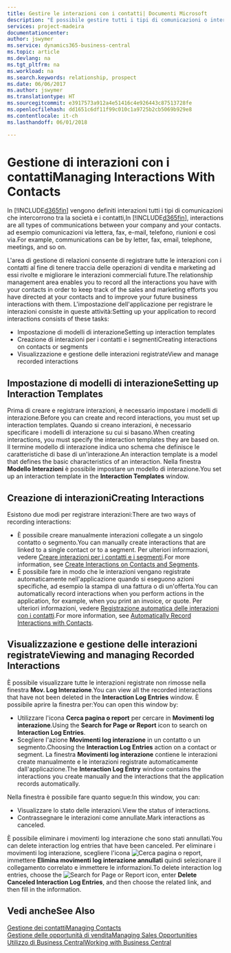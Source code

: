 ```yaml
---
title: Gestire le interazioni con i contatti| Documenti Microsoft
description: "È possibile gestire tutti i tipi di comunicazioni o interazioni che intercorrono tra la società e i contatti, ad esempio comunicazioni via lettera, fax, e-mail, telefono, riunioni e così via."
services: project-madeira
documentationcenter: 
author: jswymer
ms.service: dynamics365-business-central
ms.topic: article
ms.devlang: na
ms.tgt_pltfrm: na
ms.workload: na
ms.search.keywords: relationship, prospect
ms.date: 06/06/2017
ms.author: jswymer
ms.translationtype: HT
ms.sourcegitcommit: e3917573a912a4e51416c4e926443c87513728fe
ms.openlocfilehash: dd1651c6df11f99c010c1a9725b2cb5069b929e8
ms.contentlocale: it-ch
ms.lasthandoff: 06/01/2018

---
```

# <a name="managing-interactions-with-contacts"></a><span data-ttu-id="40ec5-103">Gestione di interazioni con i contatti</span><span class="sxs-lookup"><span data-stu-id="40ec5-103">Managing Interactions With Contacts</span></span>
<span data-ttu-id="40ec5-104">In [!INCLUDE[d365fin](includes/d365fin_md.md)] vengono definiti interazioni tutti i tipi di comunicazioni che intercorrono tra la società e i contatti,</span><span class="sxs-lookup"><span data-stu-id="40ec5-104">In [!INCLUDE[d365fin](includes/d365fin_md.md)], interactions are all types of communications between your company and your contacts.</span></span> <span data-ttu-id="40ec5-105">ad esempio comunicazioni via lettera, fax, e-mail, telefono, riunioni e così via.</span><span class="sxs-lookup"><span data-stu-id="40ec5-105">For example, communications can be by letter, fax, email, telephone, meetings, and so on.</span></span>

<span data-ttu-id="40ec5-106">L'area di gestione di relazioni consente di registrare tutte le interazioni con i contatti al fine di tenere traccia delle operazioni di vendita e marketing ad essi rivolte e migliorare le interazioni commerciali future.</span><span class="sxs-lookup"><span data-stu-id="40ec5-106">The relationship management area enables you to record all the interactions you have with your contacts in order to keep track of the sales and marketing efforts you have directed at your contacts and to improve your future business interactions with them.</span></span> <span data-ttu-id="40ec5-107">L'impostazione dell'applicazione per registrare le interazioni consiste in queste attività:</span><span class="sxs-lookup"><span data-stu-id="40ec5-107">Setting up your application to record interactions consists of these tasks:</span></span>

* <span data-ttu-id="40ec5-108">Impostazione di modelli di interazione</span><span class="sxs-lookup"><span data-stu-id="40ec5-108">Setting up interaction templates</span></span>  
* <span data-ttu-id="40ec5-109">Creazione di interazioni per i contatti e i segmenti</span><span class="sxs-lookup"><span data-stu-id="40ec5-109">Creating interactions on contacts or segments</span></span>  
* <span data-ttu-id="40ec5-110">Visualizzazione e gestione delle interazioni registrate</span><span class="sxs-lookup"><span data-stu-id="40ec5-110">View and manage recorded interactions</span></span>  

##  <a name="setting-up-interaction-templates"></a><span data-ttu-id="40ec5-111">Impostazione di modelli di interazione</span><span class="sxs-lookup"><span data-stu-id="40ec5-111">Setting up Interaction Templates</span></span>
<span data-ttu-id="40ec5-112">Prima di creare e registrare interazioni, è necessario impostare i modelli di interazione.</span><span class="sxs-lookup"><span data-stu-id="40ec5-112">Before you can create and record interactions, you must set up interaction templates.</span></span> <span data-ttu-id="40ec5-113">Quando si creano interazioni, è necessario specificare i modelli di interazione su cui si basano.</span><span class="sxs-lookup"><span data-stu-id="40ec5-113">When creating interactions, you must specify the interaction templates they are based on.</span></span> <span data-ttu-id="40ec5-114">Il termine modello di interazione indica uno schema che definisce le caratteristiche di base di un'interazione.</span><span class="sxs-lookup"><span data-stu-id="40ec5-114">An interaction template is a model that defines the basic characteristics of an interaction.</span></span>
<span data-ttu-id="40ec5-115">Nella finestra **Modello Interazioni** è possibile impostare un modello di interazione.</span><span class="sxs-lookup"><span data-stu-id="40ec5-115">You set up an interaction template in the **Interaction Templates** window.</span></span>  

## <a name="creating-interactions"></a><span data-ttu-id="40ec5-116">Creazione di interazioni</span><span class="sxs-lookup"><span data-stu-id="40ec5-116">Creating Interactions</span></span>
<span data-ttu-id="40ec5-117">Esistono due modi per registrare interazioni:</span><span class="sxs-lookup"><span data-stu-id="40ec5-117">There are two ways of recording interactions:</span></span>

* <span data-ttu-id="40ec5-118">È possibile creare manualmente interazioni collegate a un singolo contatto o segmento.</span><span class="sxs-lookup"><span data-stu-id="40ec5-118">You can manually create interactions that are linked to a single contact or to a segment.</span></span> <span data-ttu-id="40ec5-119">Per ulteriori informazioni, vedere [Creare interazioni per i contatti e i segmenti](marketing-how-create-interactions.md).</span><span class="sxs-lookup"><span data-stu-id="40ec5-119">For more information, see [Create Interactions on Contacts and Segments](marketing-how-create-interactions.md).</span></span>  
* <span data-ttu-id="40ec5-120">È possibile fare in modo che le interazioni vengano registrate automaticamente nell'applicazione quando si eseguono azioni specifiche, ad esempio la stampa di una fattura o di un'offerta.</span><span class="sxs-lookup"><span data-stu-id="40ec5-120">You can automatically record interactions when you perform actions in the application, for example, when you print an invoice, or quote.</span></span> <span data-ttu-id="40ec5-121">Per ulteriori informazioni, vedere [Registrazione automatica delle interazioni con i contatti](marketing-auto-record-interactions.md).</span><span class="sxs-lookup"><span data-stu-id="40ec5-121">For more information, see [Automatically Record Interactions with Contacts](marketing-auto-record-interactions.md).</span></span>

## <a name="viewing-and-managing-recorded-interactions"></a><span data-ttu-id="40ec5-122">Visualizzazione e gestione delle interazioni registrate</span><span class="sxs-lookup"><span data-stu-id="40ec5-122">Viewing and managing Recorded Interactions</span></span>
<span data-ttu-id="40ec5-123">È possibile visualizzare tutte le interazioni registrate non rimosse nella finestra **Mov. Log Interazione**.</span><span class="sxs-lookup"><span data-stu-id="40ec5-123">You can view all the recorded interactions that have not been deleted in the **Interaction Log Entries** window.</span></span> <span data-ttu-id="40ec5-124">È possibile aprire la finestra per:</span><span class="sxs-lookup"><span data-stu-id="40ec5-124">You can open this window by:</span></span>

* <span data-ttu-id="40ec5-125">Utilizzare l'icona **Cerca pagina o report** per cercare in **Movimenti log interazione**.</span><span class="sxs-lookup"><span data-stu-id="40ec5-125">Using the **Search for Page or Report** icon to search on **Interaction Log Entries**.</span></span>
* <span data-ttu-id="40ec5-126">Scegliere l'azione **Movimenti log interazione** in un contatto o un segmento.</span><span class="sxs-lookup"><span data-stu-id="40ec5-126">Choosing the **Interaction Log Entries** action on a contact or segment.</span></span>
  <span data-ttu-id="40ec5-127">La finestra **Movimenti log interazione** contiene le interazioni create manualmente e le interazioni registrate automaticamente dall'applicazione.</span><span class="sxs-lookup"><span data-stu-id="40ec5-127">The **Interaction Log Entry** window contains the interactions you create manually and the interactions that the application records automatically.</span></span>

<span data-ttu-id="40ec5-128">Nella finestra è possibile fare quanto segue:</span><span class="sxs-lookup"><span data-stu-id="40ec5-128">In this window, you can:</span></span>

* <span data-ttu-id="40ec5-129">Visualizzare lo stato delle interazioni.</span><span class="sxs-lookup"><span data-stu-id="40ec5-129">View the status of interactions.</span></span>
* <span data-ttu-id="40ec5-130">Contrassegnare le interazioni come annullate.</span><span class="sxs-lookup"><span data-stu-id="40ec5-130">Mark interactions as canceled.</span></span>

<span data-ttu-id="40ec5-131">È possibile eliminare i movimenti log interazione che sono stati annullati.</span><span class="sxs-lookup"><span data-stu-id="40ec5-131">You can delete interaction log entries that have been canceled.</span></span> <span data-ttu-id="40ec5-132">Per eliminare i movimenti log interazione, scegliere l'icona ![Cerca pagina o report](media/ui-search/search_small.png "icona Cerca pagina o report"), immettere **Elimina movimenti log interazione annullati** quindi selezionare il collegamento correlato e immettere le informazioni.</span><span class="sxs-lookup"><span data-stu-id="40ec5-132">To delete interaction log entries, choose the ![Search for Page or Report](media/ui-search/search_small.png "Search for Page or Report icon") icon, enter **Delete Canceled Interaction Log Entries**, and then choose the related link, and then fill in the information.</span></span>

## <a name="see-also"></a><span data-ttu-id="40ec5-133">Vedi anche</span><span class="sxs-lookup"><span data-stu-id="40ec5-133">See Also</span></span>
[<span data-ttu-id="40ec5-134">Gestione dei contatti</span><span class="sxs-lookup"><span data-stu-id="40ec5-134">Managing Contacts</span></span>](marketing-contacts.md)  
[<span data-ttu-id="40ec5-135">Gestione delle opportunità di vendita</span><span class="sxs-lookup"><span data-stu-id="40ec5-135">Managing Sales Opportunities</span></span>](marketing-manage-sales-opportunities.md)  
[<span data-ttu-id="40ec5-136">Utilizzo di Business Central</span><span class="sxs-lookup"><span data-stu-id="40ec5-136">Working with Business Central</span></span>](ui-work-product.md)  

